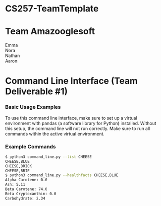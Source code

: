 # CS257-TeamTemplate
# Team Amazooglesoft
Emma\
Nora\
Nathan\
Aaron

# Command Line Interface (Team Deliverable #1)
### Basic Usage Examples

To use this command line interface, make sure to set up a virtual environment with pandas (a software library for Python) installed. Without this setup, the command line will not run correctly. Make sure to run all commands within the active virtual environment. 

### Example Commands
```bash
$ python3 command_line.py --list CHEESE
CHEESE,BLUE
CHEESE,BRICK
CHEESE,BRIE
$ python3 command_line.py --healthfacts CHEESE,BLUE
Alpha Carotene: 0.0
Ash: 5.11
Beta Carotene: 74.0
Beta Cryptoxanthin: 0.0
Carbohydrate: 2.34
```
